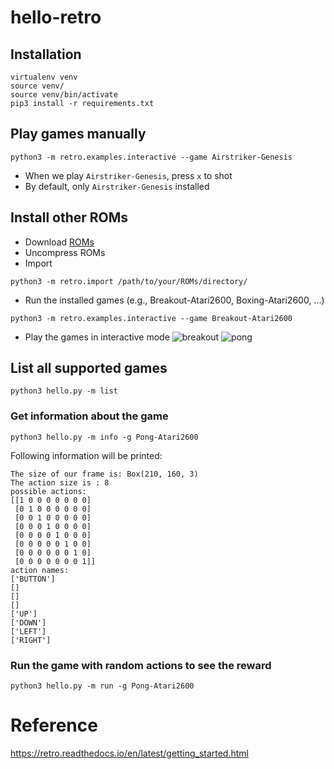 # hello-retro
## Installation

```
virtualenv venv
source venv/
source venv/bin/activate
pip3 install -r requirements.txt 
```

## Play games manually
```
python3 -m retro.examples.interactive --game Airstriker-Genesis
```

* When we play `Airstriker-Genesis`, press `x` to shot
* By default, only `Airstriker-Genesis` installed

## Install other ROMs
* Download [ROMs](http://www.atarimania.com/rom_collection_archive_atari_2600_roms.html)
* Uncompress ROMs
* Import
```
python3 -m retro.import /path/to/your/ROMs/directory/
```

* Run the installed games (e.g., Breakout-Atari2600, Boxing-Atari2600, ...)
```
python3 -m retro.examples.interactive --game Breakout-Atari2600
```

* Play the games in interactive mode
![breakout](https://user-images.githubusercontent.com/8428372/76697190-619e7d80-66d7-11ea-9ade-58755fe15609.png)
![pong](https://user-images.githubusercontent.com/8428372/76697193-6400d780-66d7-11ea-9dd0-59d6f0193cbb.png)

## List all supported games
```
python3 hello.py -m list
```

### Get information about the game
```
python3 hello.py -m info -g Pong-Atari2600
```

Following information will be printed:
```
The size of our frame is: Box(210, 160, 3)
The action size is : 8
possible actions:
[[1 0 0 0 0 0 0 0]
 [0 1 0 0 0 0 0 0]
 [0 0 1 0 0 0 0 0]
 [0 0 0 1 0 0 0 0]
 [0 0 0 0 1 0 0 0]
 [0 0 0 0 0 1 0 0]
 [0 0 0 0 0 0 1 0]
 [0 0 0 0 0 0 0 1]]
action names:
['BUTTON']
[]
[]
[]
['UP']
['DOWN']
['LEFT']
['RIGHT']
```

### Run the game with random actions to see the reward 
```
python3 hello.py -m run -g Pong-Atari2600
```

# Reference  
https://retro.readthedocs.io/en/latest/getting_started.html


